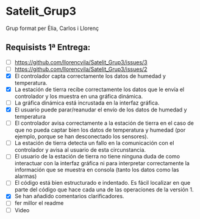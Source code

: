 # Satelit_Grup3
Grup format per Èlia, Carlos i Llorenç

## Requisists 1ª Entrega:
- [ ] https://github.com/llorencvila/Satelit_Grup3/issues/3
- [ ] https://github.com/llorencvila/Satelit_Grup3/issues/2 
- [x] El controlador capta correctamente los datos de humedad y temperatura.
- [X] La estación de tierra recibe correctamente los datos que le envía el controlador y los muestra en una gráfica dinámica.
- [ ] La gráfica dinámica está incrustada en la interfaz gráfica.
- [X] El usuario puede parar/reanudar el envío de los datos de humedad y temperatura
- [ ] El controlador avisa correctamente a la estación de tierra en el caso de que no pueda captar bien los datos de temperatura y humedad (por ejemplo, porque se han desconectado los sensores).
- [ ] La estación de tierra detecta un fallo en la comunicación con el controlador y avisa al usuario de esta circunstancia.
- [ ] El usuario de la estación de tierra no tiene ninguna duda de como interactuar con la interfaz gráfica ni para interpretar correctamente la información que se muestra en consola (tanto los datos como las alarmas)
- [ ] El código está bien estructurado e indentado. Es fácil localizar en que parte del código que hace cada una de las operaciones de la versión 1.
- [X] Se han añadido comentarios clarificadores.
- [ ] fer millor el readme
- [ ] Video
